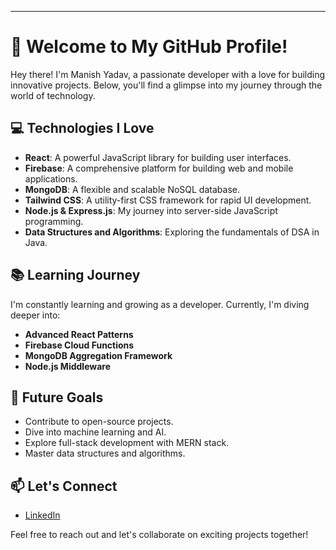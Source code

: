 

---

# 👋 Welcome to My GitHub Profile!

Hey there! I'm Manish Yadav, a passionate developer with a love for building innovative projects. Below, you'll find a glimpse into my journey through the world of technology.


## 💻 Technologies I Love

- **React**: A powerful JavaScript library for building user interfaces.
- **Firebase**: A comprehensive platform for building web and mobile applications.
- **MongoDB**: A flexible and scalable NoSQL database.
- **Tailwind CSS**: A utility-first CSS framework for rapid UI development.
- **Node.js & Express.js**: My journey into server-side JavaScript programming.
- **Data Structures and Algorithms**: Exploring the fundamentals of DSA in Java.

## 📚 Learning Journey

I'm constantly learning and growing as a developer. Currently, I'm diving deeper into:

- **Advanced React Patterns**
- **Firebase Cloud Functions**
- **MongoDB Aggregation Framework**
- **Node.js Middleware**

## 🌱 Future Goals

- Contribute to open-source projects.
- Dive into machine learning and AI.
- Explore full-stack development with MERN stack.
- Master data structures and algorithms.

## 📫 Let's Connect

- [LinkedIn](https://www.linkedin.com/in/manish-yadav-696888217/)


Feel free to reach out and let's collaborate on exciting projects together!
